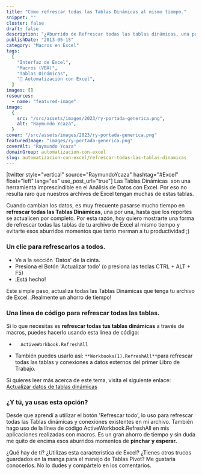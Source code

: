 ```yaml
---
title: "Cómo refrescar todas las Tablas Dinámicas al mismo tiempo."
snippet: ""
cluster: false
draft: false
description: "¿Aburrido de Refrescar todas las tablas dinámicas, una por una? No te pierdas este consejo en el que te muestro cómo hacerlo con un sólo clic."
publishDate: "2013-05-15"
category: "Macros en Excel"
tags:
  [
    "Interfaz de Excel",
    "Macros (VBA)",
    "Tablas Dinámicas",
    "🤖 Automatización con Excel",
  ]
images: []
resources:
  - name: "featured-image"
image:
  {
    src: "/src/assets/images/2023/ry-portada-generica.png",
    alt: "Raymundo Ycaza",
  }
cover: "/src/assets/images/2023/ry-portada-generica.png"
featuredImage: "images/ry-portada-generica.png"
coverAlt: "Raymundo Ycaza"
domainGroup: automatizacion-con-excel
slug: automatizacion-con-excel/refrescar-todas-las-tablas-dinamicas
---
```


\[twitter style="vertical" source="RaymundoYcaza" hashtag="#Excel" float="left" lang="es" use_post_url="true"\] Las Tablas Dinámicas  son una herramienta imprescindible en el Análisis de Datos con Excel. Por eso no resulta raro que nuestros archivos de Excel tengan muchas de estas tablas.

Cuando cambian los datos, es muy frecuente pasarse mucho tiempo en **refrescar todas las Tablas Dinámicas**, una por una, hasta que los reportes se actualicen por completo. Por esta razón, hoy quiero mostrarte una forma de refrescar todas las tablas de tu archivo de Excel al mismo tiempo y evitarte esos aburridos momentos que tanto merman a tu productividad ;)

### Un clic para refrescarlos a todos.

- Ve a la sección 'Datos' de la cinta.
- Presiona el Botón 'Actualizar todo' (o presiona las teclas CTRL + ALT + F5)
- ¡Está hecho!

Este simple paso, actualiza todas las Tablas Dinámicas que tenga tu archivo de Excel. ¡Realmente un ahorro de tiempo!

### Una línea de código para refrescar todas las tablas.

Si lo que necesitas es **refrescar todas tus tablas dinámicas** a través de macros, puedes hacerlo usando esta línea de código:

- ```
    ActiveWorkbook.RefreshAll
  ```
- También puedes usarlo así: `**Workbooks(1).RefreshAll**`para refrescar todas las tablas y conexiones a datos externos del primer Libro de Trabajo.

Si quieres leer más acerca de este tema, visita el siguiente enlace: [Actualizar datos de tablas dinámicas](http://office.microsoft.com/es-es/excel-help/actualizar-los-datos-de-tabla-dinamica-HA101906071.aspx "Actualizar datos de tablas dinámicas")

### ¿Y tú, ya usas esta opción?

Desde que aprendí a utilizar el botón 'Refrescar todo', lo uso para refrescar todas las Tablas dinámicas y conexiones existentes en mi archivo. También hago uso de la línea de código ActiveWorkbook.RefreshAll en mis aplicaciones realizadas con macros. Es un gran ahorro de tiempo y sin duda me quito de encima esos aburridos momentos de **pinchar y esperar.**

¿Qué hay de ti? ¿Utilizas esta característica de Excel? ¿Tienes otros trucos guardados en la manga para el manejo de Tablas Pivot? Me gustaria conocerlos. No lo dudes y compártelo en los comentarios.
